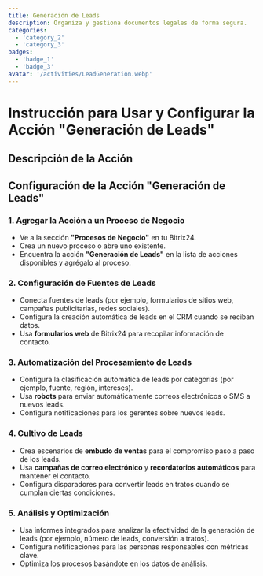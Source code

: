 ```yaml
---
title: Generación de Leads
description: Organiza y gestiona documentos legales de forma segura.
categories: 
  - 'category_2'
  - 'category_3'
badges: 
  - 'badge_1'
  - 'badge_3'
avatar: '/activities/LeadGeneration.webp'
---
```


# Instrucción para Usar y Configurar la Acción "Generación de Leads"

## Descripción de la Acción

## **Configuración de la Acción "Generación de Leads"**

### 1. Agregar la Acción a un Proceso de Negocio
- Ve a la sección **"Procesos de Negocio"** en tu Bitrix24.
- Crea un nuevo proceso o abre uno existente.
- Encuentra la acción **"Generación de Leads"** en la lista de acciones disponibles y agrégalo al proceso.

### 2. Configuración de Fuentes de Leads
- Conecta fuentes de leads (por ejemplo, formularios de sitios web, campañas publicitarias, redes sociales).
- Configura la creación automática de leads en el CRM cuando se reciban datos.
- Usa **formularios web** de Bitrix24 para recopilar información de contacto.

### 3. Automatización del Procesamiento de Leads
- Configura la clasificación automática de leads por categorías (por ejemplo, fuente, región, intereses).
- Usa **robots** para enviar automáticamente correos electrónicos o SMS a nuevos leads.
- Configura notificaciones para los gerentes sobre nuevos leads.

### 4. Cultivo de Leads
- Crea escenarios de **embudo de ventas** para el compromiso paso a paso de los leads.
- Usa **campañas de correo electrónico** y **recordatorios automáticos** para mantener el contacto.
- Configura disparadores para convertir leads en tratos cuando se cumplan ciertas condiciones.

### 5. Análisis y Optimización
- Usa informes integrados para analizar la efectividad de la generación de leads (por ejemplo, número de leads, conversión a tratos).
- Configura notificaciones para las personas responsables con métricas clave.
- Optimiza los procesos basándote en los datos de análisis.